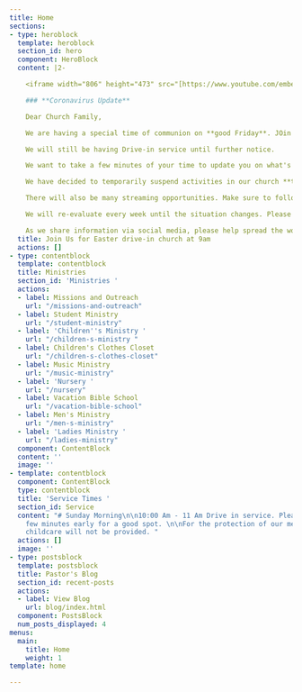 ```yaml
---
title: Home
sections:
- type: heroblock
  template: heroblock
  section_id: hero
  component: HeroBlock
  content: |2-

    <iframe width="806" height="473" src="[https://www.youtube.com/embed/3YvaC7WrhRA](https://www.youtube.com/embed/3YvaC7WrhRA "https://www.youtube.com/embed/3YvaC7WrhRA")" frameborder="0" allow="accelerometer; autoplay; encrypted-media; gyroscope; picture-in-picture" allowfullscreen></iframe>

    ### **Coronavirus Update**

    Dear Church Family,

    We are having a special time of communion on **good Friday**. JOin us through facebook live at 7pm and youtube live at 7:30pm. If you did not receive a communion cup and would like one please contact brother John at 727-251-1388.

    We will still be having Drive-in service until further notice.

    We want to take a few minutes of your time to update you on what's happening at our Church as we navigate the impact of the coronavirus (COVID-19) in our community.

    We have decided to temporarily suspend activities in our church **through April 30, 2020.** This decision from our church leadership stems from an abundance of caution and a deep concern for the well-being of our community.

    There will also be many streaming opportunities. Make sure to follow out Facebook for more info.

    We will re-evaluate every week until the situation changes. Please know that your families will continue to be in our prayers as we navigate these circumstances together.

    As we share information via social media, please help spread the word and share it with your friends. Please remain in prayer for everyone that is being affected, and we will keep each of you informed as we move forward.
  title: Join Us for Easter drive-in church at 9am
  actions: []
- type: contentblock
  template: contentblock
  title: Ministries
  section_id: 'Ministries '
  actions:
  - label: Missions and Outreach
    url: "/missions-and-outreach"
  - label: Student Ministry
    url: "/student-ministry"
  - label: 'Children''s Ministry '
    url: "/children-s-ministry "
  - label: Children's Clothes Closet
    url: "/children-s-clothes-closet"
  - label: Music Ministry
    url: "/music-ministry"
  - label: 'Nursery '
    url: "/nursery"
  - label: Vacation Bible School
    url: "/vacation-bible-school"
  - label: Men's Ministry
    url: "/men-s-ministry"
  - label: 'Ladies Ministry '
    url: "/ladies-ministry"
  component: ContentBlock
  content: ''
  image: ''
- template: contentblock
  component: ContentBlock
  type: contentblock
  title: 'Service Times '
  section_id: Service
  content: "# Sunday Morning\n\n10:00 Am - 11 Am Drive in service. Please arrive a
    few minutes early for a good spot. \n\nFor the protection of our members and guests
    childcare will not be provided. "
  actions: []
  image: ''
- type: postsblock
  template: postsblock
  title: Pastor's Blog
  section_id: recent-posts
  actions:
  - label: View Blog
    url: blog/index.html
  component: PostsBlock
  num_posts_displayed: 4
menus:
  main:
    title: Home
    weight: 1
template: home

---
```

